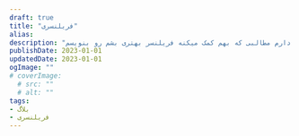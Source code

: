 ```yaml
---
draft: true
title: "فریلنسری"
alias: 
description: "من یه فریلنسر هستم و دوست دارم مطالبی که بهم کمک میکنه فریلنسر بهتری بشم رو بنویسم"
publishDate: 2023-01-01
updatedDate: 2023-01-01
ogImage: ""
# coverImage:
  # src: ""
  # alt: ""
tags: 
- بلاگ
- فریلنسری
---
```





